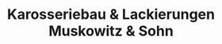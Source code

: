 ---
title: "Karosseriebau & Lackierungen Muskowitz & Sohn"
url: /bonn/karosseriebau-und-lackierungen-muskowitz-und-sohn/
shop: Autowerkstatt
---